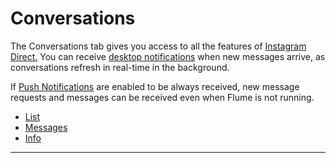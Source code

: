 # Conversations

The Conversations tab gives you access to all the features of [Instagram Direct.](https://help.instagram.com/400205900081854) You can receive [desktop notifications](/preferences/notifications.md) when new messages arrive, as conversations refresh in real-time in the background.

If [Push Notifications](//preferences/notifications.md) are enabled to be always received, new message requests and messages can be received even when Flume is not running.

- [List](/views/conversations/list.md)
- [Messages](/views/conversations/messages.md)
- [Info](/views/conversations/info.md)

------